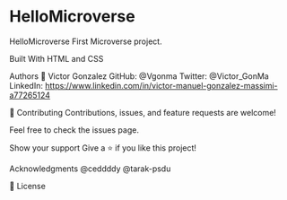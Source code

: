 # HelloMicroverse
HelloMicroverse
First Microverse project.

Built With
HTML and CSS

Authors
👤 Victor Gonzalez
GitHub: @Vgonma
Twitter: @Victor_GonMa
LinkedIn: https://www.linkedin.com/in/victor-manuel-gonzalez-massimi-a77265124

🤝 Contributing
Contributions, issues, and feature requests are welcome!

Feel free to check the issues page.

Show your support
Give a ⭐️ if you like this project!

Acknowledgments
@ceddddy
@tarak-psdu

📝 License
